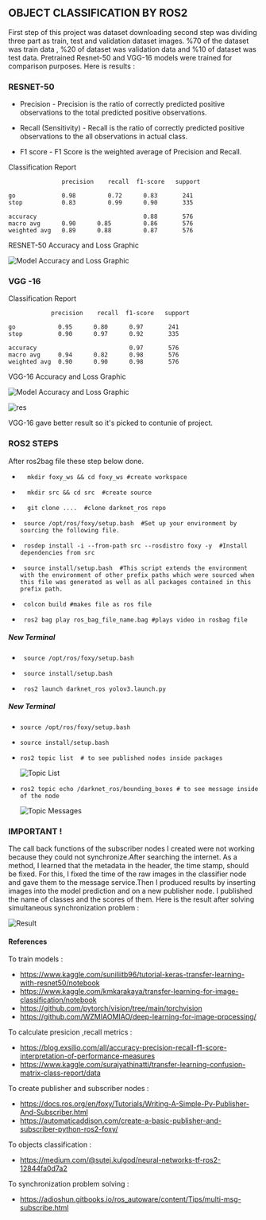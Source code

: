 
## OBJECT CLASSIFICATION BY ROS2

First step of this project was dataset downloading second step was dividing three part as train, test and  validation dataset images.
%70 of the dataset was train data , %20 of dataset was validation data and %10 of dataset was test data.
Pretrained Resnet-50 and VGG-16 models were trained for comparison purposes.
Here is results :

### RESNET-50


* Precision - Precision is the ratio of correctly predicted positive observations to the total predicted positive observations.

* Recall (Sensitivity) - Recall is the ratio of correctly predicted positive observations to the all observations in actual class.

* F1 score - F1 Score is the weighted average of Precision and Recall. 

Classification Report


                   precision    recall  f1-score   support
		
    go             0.98         0.72      0.83       241
    stop           0.83         0.99      0.90       335
		
    accuracy                              0.88       576
    macro avg      0.90      0.85         0.86       576
    weighted avg   0.89      0.88         0.87       576

RESNET-50 Accuracy and Loss Graphic

![Model Accuracy and Loss Graphic](./resnet.jpg "RESNET")


### VGG -16
Classification Report 

                precision    recall  f1-score   support

    go            0.95      0.80      0.97       241
    stop          0.90      0.97      0.92       335
		
    accuracy                          0.97       576
    macro avg     0.94      0.82      0.98       576
    weighted avg  0.90      0.90      0.98       576


 VGG-16 Accuracy and Loss Graphic

![Model Accuracy and Loss Graphic](./vgg16.png "vgg-16")

![res](./3.jpeg "Vgg16")

VGG-16 gave better result so it's picked to contunie of project.

### ROS2 STEPS
After ros2bag file these step below done. 
*       mkdir foxy_ws && cd foxy_ws #create workspace
*       mkdir src && cd src  #create source 
*       git clone ....  #clone darknet_ros repo
*      source /opt/ros/foxy/setup.bash  #Set up your environment by sourcing the following file.
*      rosdep install -i --from-path src --rosdistro foxy -y  #Install dependencies from src 
*      source install/setup.bash  #This script extends the environment with the environment of other prefix paths which were sourced when this file was generated as well as all packages contained in this prefix path.
*      colcon build #makes file as ros file
*      ros2 bag play ros_bag_file_name.bag #plays video in rosbag file

##### New Terminal
*      source /opt/ros/foxy/setup.bash
*      source install/setup.bash
*      ros2 launch darknet_ros yolov3.launch.py 

##### New Terminal
*     source /opt/ros/foxy/setup.bash  
*     source install/setup.bash
*     ros2 topic list  # to see published nodes inside packages
  ![Topic List](./topics.jpeg "Topics")
*     ros2 topic echo /darknet_ros/bounding_boxes # to see message inside of the node
    ![Topic Messages](./6.jpeg "Topics")

### IMPORTANT !
The call back functions of the subscriber nodes I created were not working because they could not synchronize.After searching the internet. As a method, I learned that the metadata in the header, the time stamp, should be fixed.
For this, I fixed the time of the raw images in the classifier node and gave them to the message service.Then I produced results by inserting images into the model prediction and on a new publisher node. I published the name of classes and the scores of them.
Here is the result after solving simultaneous synchronization problem :

![Result](./xxx.jpeg "RESULT")

#### References
To train models :

* https://www.kaggle.com/suniliitb96/tutorial-keras-transfer-learning-with-resnet50/notebook
* https://www.kaggle.com/kmkarakaya/transfer-learning-for-image-classification/notebook
* https://github.com/pytorch/vision/tree/main/torchvision
* https://github.com/WZMIAOMIAO/deep-learning-for-image-processing/

To calculate presicion ,recall metrics :
* https://blog.exsilio.com/all/accuracy-precision-recall-f1-score-interpretation-of-performance-measures
* https://www.kaggle.com/surajyathinatti/transfer-learning-confusion-matrix-class-report/data

To create publisher and subscriber nodes :
* https://docs.ros.org/en/foxy/Tutorials/Writing-A-Simple-Py-Publisher-And-Subscriber.html
* https://automaticaddison.com/create-a-basic-publisher-and-subscriber-python-ros2-foxy/

To objects classification :
* https://medium.com/@sutej.kulgod/neural-networks-tf-ros2-12844fa0d7a2

To synchronization problem solving :
* https://adioshun.gitbooks.io/ros_autoware/content/Tips/multi-msg-subscribe.html


